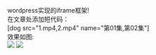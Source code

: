 wordpress实现的iframe框架!<br>
在文章处添加短代码：<br>
[dog src="1.mp4,2.mp4" name="第01集,第02集"]<br>
效果如图:<br>
<img src="https://wx3.sinaimg.cn/large/006ZDceQly1frehgx5fcpj30sn0exgmf.jpg">
<img src="https://wx3.sinaimg.cn/large/006ZDceQly1frehgw7kh8j30sa0ejt8r.jpg">

